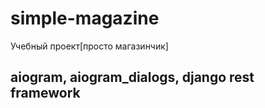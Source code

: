 # simple-magazine
Учебный проект[просто магазинчик]


## aiogram, aiogram_dialogs, django rest framework
